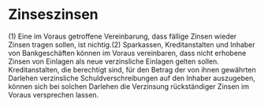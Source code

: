# Zinseszinsen

(1) Eine im Voraus getroffene Vereinbarung, dass fällige Zinsen wieder Zinsen tragen sollen, ist nichtig.(2) Sparkassen, Kreditanstalten und Inhaber von Bankgeschäften können im Voraus vereinbaren, dass nicht erhobene Zinsen von Einlagen als neue verzinsliche Einlagen gelten sollen. Kreditanstalten, die berechtigt sind, für den Betrag der von ihnen gewährten Darlehen verzinsliche Schuldverschreibungen auf den Inhaber auszugeben, können sich bei solchen Darlehen die Verzinsung rückständiger Zinsen im Voraus versprechen lassen. 

